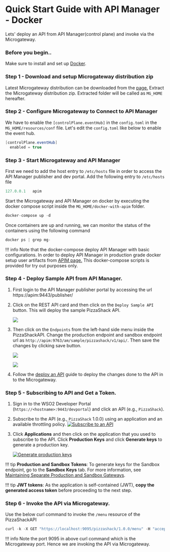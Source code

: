 # Quick Start Guide with API Manager - Docker

Lets' deploy an API from API Manager(control plane) and invoke via the Microgateway.

### Before you begin..

Make sure to install and set up [Docker](https://www.docker.com).

### Step 1 - Download and setup Microgateway distribution zip

Latest Microgateway distribution can be downloaded from the [page.](https://wso2.com/api-management/api-microgateway/) Extract the Microgateway distribution zip. Extracted folder will be called as `MG_HOME` hereafter.

### Step 2 - Configure Microgateway to Connect to API Manager
We have to enable the `[controlPlane.eventHub]` in the `config.toml` in the `MG_HOME/resources/conf` file. 
Let's edit the `config.toml` like below to enable the event hub.

``` java
[controlPlane.eventHub]
  enabled = true
```


### Step 3 - Start Microgateway and API Manager

First we need to add the host entry to `/etc/hosts` file in order to access the API Manager publisher and dev portal.
Add the following entry to `/etc/hosts` file

``` java
127.0.0.1   apim
```


Start the Microgateway and API Manager on docker by executing the docker compose script inside the `MG_HOME/docker-with-apim` folder.

``` java
docker-compose up -d
```

Once containers are up and running, we can monitor the status of the containers using the following command
``` java
docker ps | grep mg-
```

!!! info
    Note that the docker-compose deploy API Manager with basic configurations. In order to deploy API Manager in production grade docker setup 
    user artifacts from [APIM page.](https://wso2.com/api-management/) This docker-compose scripts is provided for try out purposes only.

### Step 4 - Deploy Sample API from API Manager.

1. First login to the API Manager publisher portal by accessing the url https://apim:9443/publisher/

2. Click on the REST API card and then click on the `Deploy Sample API` button. This will deploy the sample PizzaShack API.

    [![]({{base_path}}/assets/img/deploy/mgw/deploy-sample-api.png)]({{base_path}}/assets/img/deploy/mgw/deploy-sample-api.png)


3. Then click on the `Endpoints` from the left-hand side menu inside the PizzaShackAPI. Change the production endpoint and
sandbox endpoint url as `http://apim:9763/am/sample/pizzashack/v1/api/`. Then save the changes by clicking save button.

    [![]({{base_path}}/assets/img/deploy/mgw/endpoint-tab.png)]({{base_path}}/assets/img/deploy/mgw/endpoint-tab.png)

    [![]({{base_path}}/assets/img/deploy/mgw/endpoint-edit.png)]({{base_path}}/assets/img/deploy/mgw/endpoint-edit.png)
   

4. Follow the [deploy an API]({{base_path}}/deploy-and-publish/deploy-on-gateway/deploy-api/deploy-an-api) guide to deploy 
the changes done to the API in to the Microgateway.

### Step 5 - Subscribing to API and Get a Token.
1. Sign in to the WSO2 Developer Portal (`https://<hostname>:9443/devportal`) and click an API (e.g., `PizzaShack`).

2. Subscribe to the API (e.g., `PizzaShack` 1.0.0) using an application and an available throttling policy.
    [![Subscribe to an API]({{base_path}}/assets/img/learn/subscribe-to-api.png)]({{base_path}}/assets/img/learn/subscribe-to-api.png)

3. Click **Applications** and then click on the application that you used to subscribe to the API. Click **Production Keys** and click **Generate keys** to generate a production key.

    [![Generate production keys]({{base_path}}/assets/img/learn/generate-keys-production.png)]({{base_path}}/assets/img/learn/generate-keys-production.png)

!!! tip
    **Production and Sandbox Tokens**: 
    To generate keys for the Sandbox endpoint, go to the **Sandbox Keys** tab. For more information, see [Maintaining Separate Production and Sandbox Gateways]({{base_path}}/learn/api-gateway/maintaining-separate-production-and-sandbox-gateways/#multiple-gateways-to-handle-production-and-sandbox-requests-separately).

!!! tip
    **JWT tokens**: 
    As the application is self-contained (JWT), **copy the generated access token** before proceeding to the next step. 

### Step 6 - Invoke the API via Microgateway.

Use the below curl command to invoke the `/menu` resource of the PizzaShackAPI

``` java
curl -k -X GET "https://localhost:9095/pizzashack/1.0.0/menu" -H "accept: application/json" -H "Authorization: Bearer <COPIED_TOKEN>"
```

!!! info
    Note the port 9095 in above curl command which is the Microgateway port. Hence we are invoking the API
    via Microgateway.